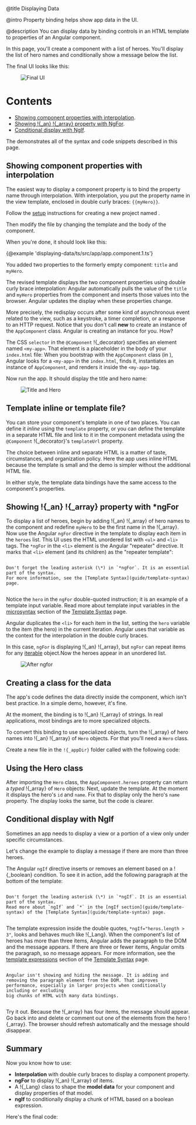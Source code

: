 @title
Displaying Data

@intro
Property binding helps show app data in the UI.

@description
You can display data by binding controls in an HTML template to properties of an Angular component.

In this page, you'll create a component with a list of heroes.
You'll display the list of hero names and
conditionally show a message below the list.

The final UI looks like this:

<figure class='image-display'>
  <img src="assets/images/devguide/displaying-data/final.png" alt="Final UI">  </img>
</figure>

# Contents

* [Showing component properties with interpolation](guide/displaying-data#interpolation).
* [Showing !{_an} !{_array} property with NgFor](guide/displaying-data#ngFor).
* [Conditional display with NgIf](guide/displaying-data#ngIf).

The <live-example></live-example> demonstrates all of the syntax and code
snippets described in this page.

## Showing component properties with interpolation
The easiest way to display a component property
is to bind the property name through interpolation.
With interpolation, you put the property name in the view template, enclosed in double curly braces: `{{myHero}}`.

Follow the [setup](guide/setup) instructions for creating a new project
named <ngio-ex path="displaying-data"></ngio-ex>.

Then modify the <ngio-ex path="app.component.ts"></ngio-ex> file by
changing the template and the body of the component.

When you're done, it should look like this:


{@example 'displaying-data/ts/src/app/app.component.1.ts'}

You added two properties to the formerly empty component: `title` and `myHero`.

The revised template displays the two component properties using double curly brace
interpolation:
Angular automatically pulls the value of the `title` and `myHero` properties from the component and
inserts those values into the browser. Angular updates the display
when these properties change.

More precisely, the redisplay occurs after some kind of asynchronous event related to
the view, such as a keystroke, a timer completion, or a response to an HTTP request.
Notice that you don't call **new** to create an instance of the `AppComponent` class.
Angular is creating an instance for you. How?

The CSS `selector` in the `@Component` !{_decorator} specifies an element named `<my-app>`.
That element is a placeholder in the body of your `index.html` file:
When you bootstrap with the `AppComponent` class (in <ngio-ex path="main.ts"></ngio-ex>), Angular looks for a `<my-app>`
in the `index.html`, finds it, instantiates an instance of `AppComponent`, and renders it
inside the `<my-app>` tag.

Now run the app. It should display the title and hero name:
<figure class='image-display'>
  <img src="assets/images/devguide/displaying-data/title-and-hero.png" alt="Title and Hero">  </img>
</figure>

## Template inline or template file?

You can store your component's template in one of two places.
You can define it *inline* using the `template` property, or you can define
the template in a separate HTML file and link to it in
the component metadata using the `@Component` !{_decorator}'s `templateUrl` property.

The choice between inline and separate HTML is a matter of taste,
circumstances, and organization policy.
Here the app uses inline HTML because the template is small and the demo
is simpler without the additional HTML file.

In either style, the template data bindings have the same access to the component's properties.

## Showing !{_an} !{_array} property with ***ngFor**

To display a list of heroes, begin by adding !{_an} !{_array} of hero names to the component and redefine `myHero` to be the first name in the !{_array}.
Now use the Angular `ngFor` directive in the template to display
each item in the `heroes` list.
This UI uses the HTML unordered list with `<ul>` and `<li>` tags. The `*ngFor`
in the `<li>` element is the Angular "repeater" directive.
It marks that `<li>` element (and its children) as the "repeater template":


~~~ {.alert.is-important}

Don't forget the leading asterisk (\*) in `*ngFor`. It is an essential part of the syntax.
For more information, see the [Template Syntax](guide/template-syntax) page.


~~~

Notice the `hero` in the `ngFor` double-quoted instruction;
it is an example of a template input variable. Read
more about template input variables in the [microsyntax](guide/template-syntax) section of
the [Template Syntax](guide/template-syntax) page.

Angular duplicates the `<li>` for each item in the list, setting the `hero` variable
to the item (the hero) in the current iteration. Angular uses that variable as the
context for the interpolation in the double curly braces.

In this case, `ngFor` is displaying !{_an} !{_array}, but `ngFor` can
repeat items for any [iterable](guide/!{_iterableUrl}) object.Now the heroes appear in an unordered list.

<figure class='image-display'>
  <img src="assets/images/devguide/displaying-data/hero-names-list.png" alt="After ngfor">  </img>
</figure>


## Creating a class for the data

The app's code defines the data directly inside the component, which isn't best practice.
In a simple demo, however, it's fine.

At the moment, the binding is to !{_an} !{_array} of strings.
In real applications, most bindings are to more specialized objects.

To convert this binding to use specialized objects, turn the !{_array}
of hero names into !{_an} !{_array} of `Hero` objects. For that you'll need a `Hero` class.

Create a new file in the `!{_appDir}` folder called  <ngio-ex path="hero.ts"></ngio-ex> with the following code:

## Using the Hero class

After importing the `Hero` class, the `AppComponent.heroes` property can return a _typed_ !{_array}
of `Hero` objects:
Next, update the template.
At the moment it displays the hero's `id` and `name`.
Fix that to display only the hero's `name` property.
The display looks the same, but the code is clearer.

## Conditional display with NgIf

Sometimes an app needs to display a view or a portion of a view only under specific circumstances.

Let's change the example to display a message if there are more than three heroes.

The Angular `ngIf` directive inserts or removes an element based on a !{_boolean} condition.
To see it in action, add the following paragraph at the bottom of the template:


~~~ {.alert.is-important}

Don't forget the leading asterisk (\*) in `*ngIf`. It is an essential part of the syntax.
Read more about `ngIf` and `*` in the [ngIf section](guide/template-syntax) of the [Template Syntax](guide/template-syntax) page.


~~~

The template expression inside the double quotes,
`*ngIf="heros.length > 3"`, looks and behaves much like !{_Lang}.
When the component's list of heroes has more than three items, Angular adds the paragraph
to the DOM and the message appears. If there are three or fewer items, Angular omits the
paragraph, so no message appears. For more information,
see the [template expressions](guide/template-syntax) section of the
[Template Syntax](guide/template-syntax) page.


~~~ {.alert.is-helpful}

Angular isn't showing and hiding the message. It is adding and removing the paragraph element from the DOM. That improves performance, especially in larger projects when conditionally including or excluding
big chunks of HTML with many data bindings.


~~~

Try it out. Because the !{_array} has four items, the message should appear.
Go back into <ngio-ex path="app.component.ts"></ngio-ex> and delete or comment out one of the elements from the hero !{_array}.
The browser should refresh automatically and the message should disappear.

## Summary
Now you know how to use:
- **Interpolation** with double curly braces to display a component property.
- **ngFor** to display !{_an} !{_array} of items.
- A !{_Lang} class to shape the **model data** for your component and display properties of that model.
- **ngIf** to conditionally display a chunk of HTML based on a boolean expression.

Here's the final code:

